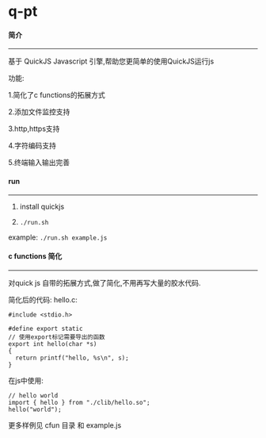 q-pt
=========================

#### 简介
-------------------------
基于 QuickJS Javascript 引擎,帮助您更简单的使用QuickJS运行js

功能:

  1.简化了c functions的拓展方式

  2.添加文件监控支持

  3.http,https支持

  4.字符编码支持

  5.终端输入输出完善


#### run
-----

1. install quickjs

2. `./run.sh`

example: `./run.sh example.js`


#### c functions 简化
----
对quick js 自带的拓展方式,做了简化,不用再写大量的胶水代码.

简化后的代码:
hello.c:
```
#include <stdio.h>

#define export static
// 使用export标记需要导出的函数
export int hello(char *s)
{
  return printf("hello, %s\n", s);
}

```
在js中使用:

```
// hello world
import { hello } from "./clib/hello.so";
hello("world");
```
更多样例见 cfun 目录 和 example.js